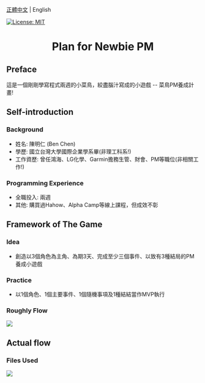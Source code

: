 [正體中文](./README.zh-TW.md) | English

[![License: MIT](https://img.shields.io/badge/License-MIT-yellow.svg)](https://opensource.org/licenses/MIT)

<h1 align="center">Plan for Newbie PM </h1>

## Preface
這是一個剛剛學寫程式兩週的小菜鳥，絞盡腦汁寫成的小遊戲 -- 菜鳥PM養成計畫!


## Self-introduction
### Background
- 姓名: 陳明仁 (Ben Chen)
- 學歷: 國立台灣大學國際企業學系畢(非理工科系!)
- 工作資歷: 曾任鴻海、LG化學、Garmin擔務生管、財會、PM等職位(非相關工作!)

### Programming Experience
- 全職投入: 兩週
- 其他: 購買過Hahow、Alpha Camp等線上課程，但成效不彰


## Framework of The Game
### Idea
- 創造以3個角色為主角、為期3天、完成至少三個事件、以致有3種結局的PM養成小遊戲
     
### Practice
- 以1個角色、1個主要事件、1個隨機事項及1種結結當作MVP執行
     
### Roughly Flow
![](https://lh3.googleusercontent.com/2tckljtVkp4cHK_KeKkn6pmKmofkQ0Y58vXGwwKhvYMwmkO6kTkzsu7IeB8SK_jm0jSohwwgUA45eber2-9SAfNiznu6vWgl3Cas6M-IW-T9YvYeimSibpy5kfLgSI8WWK9xcBA8=w2400)


## Actual flow
### Files Used
![](https://lh3.googleusercontent.com/OpVb3JEBw2iiOR5vYGk1Cz4oFHCcFK5MnyLSPZ3_gbApcVCUEH9F0s2VzP7-Jx1Rxl26NxEB7cb0E1VofrWq61KXbKqborSrp5MMmEO9pjbd7UIYPWpHn9lrXvbUivsyNHGvB8Fr=w2400)



